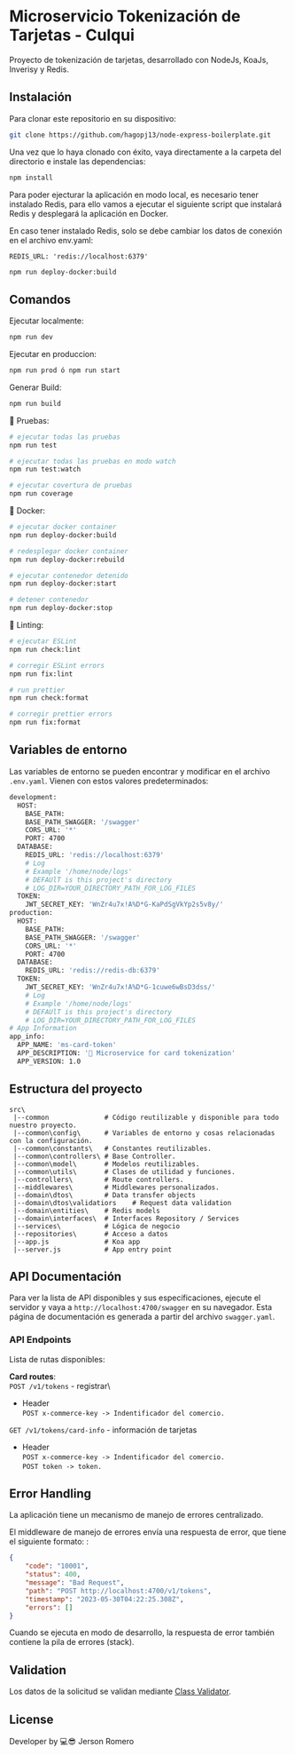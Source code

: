 # Microservicio Tokenización de Tarjetas - Culqui

Proyecto de tokenización de tarjetas, desarrollado con NodeJs, KoaJs, Inverisy y Redis.

## Instalación

Para clonar este repositorio en su dispositivo:

```bash
git clone https://github.com/hagopj13/node-express-boilerplate.git
```
Una vez que lo haya clonado con éxito, vaya directamente a la carpeta del directorio e instale las dependencias:

```bash
npm install
```
Para poder ejecturar la aplicación en modo local, es necesario tener instalado Redis, para ello vamos a ejecutar el siguiente script que instalará Redis y desplegará la aplicación en Docker.

En caso tener instalado Redis, solo se debe cambiar los datos de conexión en el archivo env.yaml:

`REDIS_URL: 'redis://localhost:6379'`

```bash
npm run deploy-docker:build
```
## Comandos

Ejecutar localmente:

```bash
npm run dev
```

Ejecutar en produccion:

```bash
npm run prod ó npm run start
```
Generar Build:

```bash
npm run build
```
📌 Pruebas:

```bash
# ejecutar todas las pruebas
npm run test

# ejecutar todas las pruebas en modo watch
npm run test:watch

# ejecutar covertura de pruebas
npm run coverage
```

📌  Docker:

```bash
# ejecutar docker container
npm run deploy-docker:build

# redesplegar docker container
npm run deploy-docker:rebuild

# ejecutar contenedor detenido
npm run deploy-docker:start

# detener contenedor 
npm run deploy-docker:stop
```

📌 Linting:

```bash
# ejecutar ESLint
npm run check:lint

# corregir ESLint errors
npm run fix:lint

# run prettier
npm run check:format

# corregir prettier errors
npm run fix:format
```

## Variables de entorno


Las variables de entorno se pueden encontrar y modificar en el archivo `.env.yaml`. Vienen con estos valores predeterminados:


```bash
development:
  HOST:
    BASE_PATH: 
    BASE_PATH_SWAGGER: '/swagger'
    CORS_URL: '*'
    PORT: 4700
  DATABASE:
    REDIS_URL: 'redis://localhost:6379'
    # Log
    # Example '/home/node/logs'
    # DEFAUlT is this project's directory
    # LOG_DIR=YOUR_DIRECTORY_PATH_FOR_LOG_FILES
  TOKEN:
    JWT_SECRET_KEY: 'WnZr4u7x!A%D*G-KaPdSgVkYp2s5v8y/'
production:
  HOST:
    BASE_PATH:
    BASE_PATH_SWAGGER: '/swagger'
    CORS_URL: '*'
    PORT: 4700
  DATABASE:
    REDIS_URL: 'redis://redis-db:6379'
  TOKEN:
    JWT_SECRET_KEY: 'WnZr4u7x!A%D*G-1cuwe6wBsD3dss/'
    # Log
    # Example '/home/node/logs'
    # DEFAUlT is this project's directory
    # LOG_DIR=YOUR_DIRECTORY_PATH_FOR_LOG_FILES
# App Information
app_info:
  APP_NAME: 'ms-card-token'
  APP_DESCRIPTION: '🚀 Microservice for card tokenization'
  APP_VERSION: 1.0

```

## Estructura del proyecto

```
src\
 |--common              # Código reutilizable y disponible para todo nuestro proyecto.
 |--common\config\      # Variables de entorno y cosas relacionadas con la configuración.
 |--common\constants\   # Constantes reutilizables.
 |--common\controllers\ # Base Controller.
 |--common\model\       # Modelos reutilizables.
 |--common\utils\       # Clases de utilidad y funciones.
 |--controllers\        # Route controllers.
 |--middlewares\        # Middlewares personalizados.
 |--domain\dtos\        # Data transfer objects
 |--domain\dtos\validatiors    # Request data validation 
 |--domain\entities\    # Redis models
 |--domain\interfaces\  # Interfaces Repository / Services
 |--services\           # Lógica de negocio 
 |--repositories\       # Acceso a datos
 |--app.js              # Koa app
 |--server.js           # App entry point
```

## API Documentación

Para ver la lista de API disponibles y sus especificaciones, ejecute el servidor y vaya a  `http://localhost:4700/swagger` en su navegador. Esta página de documentación es generada a partir del archivo `swagger.yaml`.

### API Endpoints

Lista de rutas disponibles:

**Card routes**:\
`POST /v1/tokens` - registrar\
 - Header \
    `POST x-commerce-key -> Indentificador del comercio.`
    
`GET /v1/tokens/card-info` - información de tarjetas
 - Header \
    `POST x-commerce-key -> Indentificador del comercio.`\
    `POST token -> token.`


## Error Handling

La aplicación tiene un mecanismo de manejo de errores centralizado.

El middleware de manejo de errores envía una respuesta de error, que tiene el siguiente formato:
:

```json
{
    "code": "10001",
    "status": 400,
    "message": "Bad Request",
    "path": "POST http://localhost:4700/v1/tokens",
    "timestamp": "2023-05-30T04:22:25.308Z",
    "errors": []
}
```

Cuando se ejecuta en modo de desarrollo, la respuesta de error también contiene la pila de errores (stack).



## Validation

Los datos de la solicitud se validan mediante [Class Validator](https://www.npmjs.com/package/class-validator).

## License

Developer by 💻😎 Jerson Romero